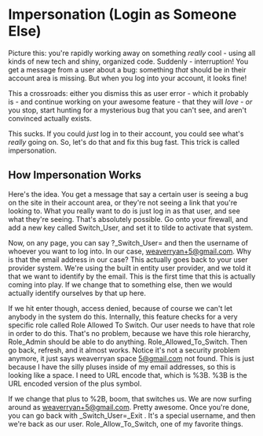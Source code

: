 # Impersonation (Login as Someone Else)

Picture this: you're rapidly working away on something *really* cool - using all
kinds of new tech and shiny, organized code. Suddenly - interruption! You get a message
from a user about a bug: something *that* should be in their account area is missing.
But when you log into your account, it looks fine!

This a crossroads: either you dismiss this as user error - which it probably is - 
and continue working on your awesome feature - that they will *love* - *or* you
stop, start hunting for a mysterious bug that you can't see, and aren't convinced
actually exists.

This sucks. If you could *just* log in to their account, you could see what's *really*
going on. So, let's do that and fix this bug fast. This trick is called impersonation.

## How Impersonation Works

Here's the idea. You get a message that say a certain user is seeing a bug on
the site in their account area, or they're not seeing a link that you're
looking to. What you really want to do is just log in as that user, and see
what they're seeing. That's absolutely possible. Go onto your firewall, and add
a new key called Switch_User, and set it to tilde to activate that system.

Now, on any page, you can say ?_Switch_User= and then the username of whoever
you want to log into. In our case, weaverryan+5@gmail.com. Why is that the
email address in our case? This actually goes back to your user provider
system. We're using the built in entity user provider, and we told it that we
want to identify by the email. This is the first time that this is actually
coming into play. If we change that to something else, then we would actually
identify ourselves by that up here.

If we hit enter though, access denied, because of course we can't let anybody
in the system do this. Internally, this feature checks for a very specific role
called Role Allowed To Switch. Our user needs to have that role in order to do
this. That's no problem, because we have this role hierarchy, Role_Admin should
be able to do anything. Role_Allowed_To_Switch. Then go back, refresh, and it
almost works. Notice it's not a security problem anymore, it just says
weaverryan space 5@gmail.com not found. This is just because I have the silly
pluses inside of my email addresses, so this is looking like a space. I need to
URL encode that, which is %3B. %3B is the URL encoded version of the plus
symbol.

If we change that plus to %2B, boom, that switches us. We are now surfing
around as weaverryan+5@gmail.com. Pretty awesome. Once you're done, you can go
back with _Switch_User=_Exit . It's a special username, and then we're back as
our user. Role_Allow_To_Switch, one of my favorite things.
